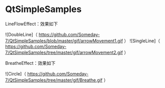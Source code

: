# QtSimpleSamples
LineFlowEffect：效果如下

![DoubleLine]（ https://github.com/Someday-7/QtSimpleSamples/blob/master/gif/arrowMovement1.gif ）
![SingleLine]（ https://github.com/Someday-7/QtSimpleSamples/tree/master/gif/arrowMovement2.gif ）

BreatheEffect：效果如下

![Circle]（ https://github.com/Someday-7/QtSimpleSamples/tree/master/gif/Breathe.gif ）
